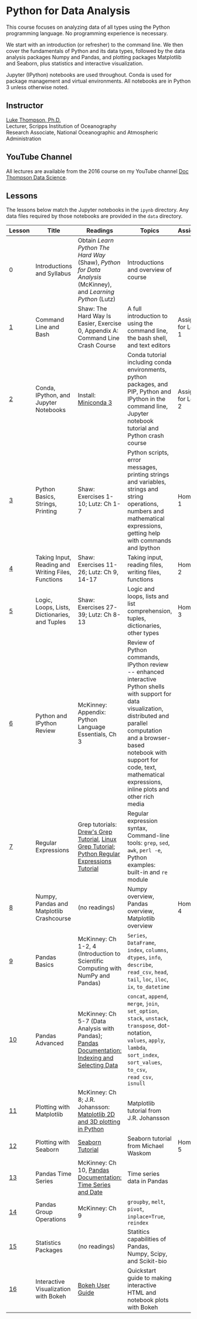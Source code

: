 # Python for Data AnalysisThis course focuses on analyzing data of all types using the Python programming language.  No programming experience is necessary. We start with an introduction (or refresher) to the command line. We then cover the fundamentals of Python and its data types, followed by the data analysis packages Numpy and Pandas, and plotting packages Matplotlib and Seaborn, plus statistics and interactive visualization.Jupyter (IPython) notebooks are used throughout. Conda is used for package management and virtual environments. All notebooks are in Python 3 unless otherwise noted.## Instructor[Luke Thompson, Ph.D.](mailto:lukethompson@gmail.com)<br>Lecturer, Scripps Institution of Oceanography<br>Research Associate, National Oceanographic and Atmospheric Administration<br>## YouTube ChannelAll lectures are available from the 2016 course on my YouTube channel [Doc Thompson Data Science](https://www.youtube.com/channel/UCVZrIrWtcvTzYlrNx7RcDyg). ## LessonsThe lessons below match the Jupyter notebooks in the `ipynb` directory. Any data files required by those notebooks are provided in the `data` directory.Lesson	|	Title	|	Readings	|	Topics	|	Assignment-----	|	-----	|	-----	|	-----	|	-----0	|	Introductions and Syllabus	|	Obtain _Learn Python The Hard Way_ (Shaw), _Python for Data Analysis_ (McKinney), and _Learning Python_ (Lutz)	|	Introductions and overview of course	|	[1](https://github.com/cuttlefishh/python-for-data-analysis/blob/master/ipynb/lesson01.md)	|	Command Line and Bash	|	Shaw: The Hard Way Is Easier, Exercise 0, Appendix A: Command Line Crash Course	|	A full introduction to using the command line, the bash shell, and text editors	|	Assignment for Lesson 1[2](https://github.com/cuttlefishh/python-for-data-analysis/blob/master/ipynb/lesson02.ipynb)	|	Conda, IPython, and Jupyter Notebooks	|	Install: [Miniconda 3](http://conda.pydata.org/miniconda.html)	|	Conda tutorial including conda environments, python packages, and PIP, Python and IPython in the command line, Jupyter notebook tutorial and Python crash course	|	Assignment for Lesson 2[3](https://github.com/cuttlefishh/python-for-data-analysis/blob/master/ipynb/lesson03.ipynb)	|	Python Basics, Strings, Printing	|	Shaw: Exercises 1-10; Lutz: Ch 1-7	|	Python scripts, error messages, printing strings and variables, strings and string operations, numbers and mathematical expressions, getting help with commands and Ipython	|	Homework 1[4](https://github.com/cuttlefishh/python-for-data-analysis/blob/master/ipynb/lesson04.ipynb)	|	Taking Input, Reading and Writing Files, Functions	|	Shaw: Exercises 11-26; Lutz: Ch 9, 14-17	|	Taking input, reading files, writing files, functions	|	Homework 2[5](https://github.com/cuttlefishh/python-for-data-analysis/blob/master/ipynb/lesson05.ipynb)	|	Logic, Loops, Lists, Dictionaries, and Tuples	|	Shaw: Exercises 27-39; Lutz: Ch 8-13	|	Logic and loops, lists and list comprehension, tuples, dictionaries, other types	|	Homework 3[6](https://github.com/cuttlefishh/python-for-data-analysis/blob/master/ipynb/lesson06.ipynb)	|	Python and IPython Review	|	McKinney: Appendix: Python Language Essentials, Ch 3	|	Review of Python commands, IPython review -- enhanced interactive Python shells with support for data visualization, distributed and parallel computation and a browser-based notebook with support for code, text, mathematical expressions, inline plots and other rich media	|	[7](https://github.com/cuttlefishh/python-for-data-analysis/blob/master/ipynb/lesson07.ipynb)	|	Regular Expressions	|	Grep tutorials: [Drew's Grep Tutorial](http://www.uccs.edu/~ahitchco/grep/), [Linux Grep Tutorial](http://ryanstutorials.net/linuxtutorial/grep.php); [Python Regular Expressions Tutorial](https://docs.python.org/2/howto/regex.html)	|	Regular expression syntax, Command-line tools: `grep`, `sed`, `awk`, `perl -e`, Python examples: built-in and `re` module	|	[8](https://github.com/cuttlefishh/python-for-data-analysis/blob/master/ipynb/lesson08.ipynb)	|	Numpy, Pandas and Matplotlib Crashcourse	|	(no readings)	|	Numpy overview, Pandas overview, Matplotlib overview	|	Homework 4[9](https://github.com/cuttlefishh/python-for-data-analysis/blob/master/ipynb/lesson09.ipynb)	|	Pandas Basics	|	McKinney: Ch 1-2, 4 (Introduction to Scientific Computing with NumPy and Pandas)	|	`Series`, `DataFrame`, `index`, `columns`, `dtypes`, `info`, `describe`, `read_csv`, `head`, `tail`, `loc`, `iloc`, `ix`, `to_datetime`	|	[10](https://github.com/cuttlefishh/python-for-data-analysis/blob/master/ipynb/lesson10.ipynb)	|	Pandas Advanced	|	McKinney: Ch 5-7 (Data Analysis with Pandas); [Pandas Documentation: Indexing and Selecting Data](http://pandas.pydata.org/pandas-docs/stable/indexing.html)	|	`concat`, `append`, `merge`, `join`, `set_option`, `stack`, `unstack`, `transpose`, dot-notation, `values`, `apply`, `lambda`, `sort_index`, `sort_values`, `to_csv`, `read_csv`, `isnull`	|	[11](https://github.com/cuttlefishh/python-for-data-analysis/blob/master/ipynb/lesson11.ipynb)	|	Plotting with Matplotlib	|	McKinney: Ch 8; J.R. Johansson: [Matplotlib 2D and 3D plotting in Python](http://github.com/jrjohansson/scientific-python-lectures)	|	Matplotlib tutorial from J.R. Johansson	|	[12](https://github.com/cuttlefishh/python-for-data-analysis/blob/master/ipynb/lesson12.ipynb)	|	Plotting with Seaborn	|	[Seaborn Tutorial](http://seaborn.pydata.org/tutorial.html)	|	Seaborn tutorial from Michael Waskom	|	Homework 5[13](https://github.com/cuttlefishh/python-for-data-analysis/blob/master/ipynb/lesson13.ipynb)	|	Pandas Time Series	|	McKinney: Ch 10, [Pandas Documentation: Time Series and Date](http://pandas.pydata.org/pandas-docs/stable/timeseries.html)	|	Time series data in Pandas	|	[14](https://github.com/cuttlefishh/python-for-data-analysis/blob/master/ipynb/lesson14.ipynb)	|	Pandas Group Operations	|	McKinney: Ch 9	|	`groupby`, `melt`, `pivot`, `inplace=True`, `reindex`	|	[15](https://github.com/cuttlefishh/python-for-data-analysis/blob/master/ipynb/lesson15.ipynb)	|	Statistics Packages	|	(no readings)	|	Statitics capabilities of Pandas, Numpy, Scipy, and Scikit-bio	|	[16](https://github.com/cuttlefishh/python-for-data-analysis/blob/master/ipynb/lesson16.ipynb)	|	Interactive Visualization with Bokeh	|	[Bokeh User Guide](http://bokeh.pydata.org/en/latest/docs/user_guide.html)	|	Quickstart guide to making interactive HTML and notebook plots with Bokeh	|	